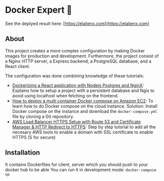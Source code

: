 # Docker Expert 🥇

See the deplyed result here: [https://elalienx.com](https://elalienx.com)

## About

This project creates a more complex configuration by making Docker images for production and development. Furthermore, the project consist of a Nginx HTTP server, a Express backend, a PostgreSQL database, and a React client.

The configuration was done combining knowledge of these tutorials:

- [Dockerizing a React application with Nodejs Postgres and NginX](https://www.youtube.com/watch?v=-pTel5FojAQ&t=35s): Explains how to setup a project with a persistent database and Ngix to avoid using localhost when fetching on the frontend.
- [How to deploy a multi container Docker compose on Amazon EC2](https://everythingdevops.dev/how-to-deploy-a-multi-container-docker-compose-application-on-amazon-ec2/): To learn how to do Docker compose on the cloud instance. Solution: Install Docker compose on the instance and download the `docker-compose.yml` file by cloning a Git repository.
- [AWS Load Balancer HTTPS Setup with Route 53 and Certificate Manager & HTTP Redirect to HTTPS](https://www.youtube.com/watch?v=JQP96EjRM98): Step by step tutorial to add all the necesary AWS tools to enable a domain with SSL certificate to enable HTTPS (S for secure)

## Installation

It contains Dockerfiles for client, server which you should push to your docker hub to be able
You can run it in development mode: `docker-compose up`

